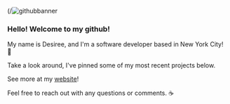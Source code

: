 (/![githubbanner](https://user-images.githubusercontent.com/34546530/109889725-ef120f00-7c53-11eb-889d-5a3e66a59287.png)




### Hello! Welcome to my github! 
My name is Desiree, and I'm a software developer based in New York City! :city_sunrise:

Take a look around, I've pinned some of my most recent projects below.

See more at my [website](https://desireenelson.dev/)!

Feel free to reach out with any questions or comments. :coffee:




<!--
**Anzu4/Anzu4** is a ✨ _special_ ✨ repository because its `README.md` (this file) appears on your GitHub profile.

Here are some ideas to get you started:

- 🔭 I’m currently working on ...
- 🌱 I’m currently learning ...
- 👯 I’m looking to collaborate on ...
- 🤔 I’m looking for help with ...
- 💬 Ask me about ...
- 📫 How to reach me: ...
- 😄 Pronouns: ...
- ⚡ Fun fact: ...
-->
